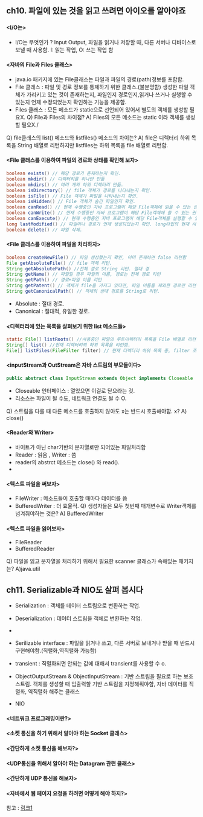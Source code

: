 ## ch10. 파일에 있는 것을 읽고 쓰려면 아이오를 알아야죠
#### <I/O는>
- I/O는 무엇인가 ? Input Output, 파일을 읽거나 저장할 때, 다른 서버나 디바이스로 보낼 때 사용함.
  I: 읽는 작업, O: 쓰는 작업 함
  
#### <자바의 File과 Files 클래스>
- java.io 패키지에 있는 File클래스는 파일과 파일의 경로(path)정보를 포함함.
- File 클래스 : 파일 및 경로 정보를 통제하기 위한 클래스.(불분명함)
  생성한 파일 객체가 가리키고 있는 것이 존재하는지, 파일인지 경로인지,읽거나 쓰거나 실행할 수 있는지 언제 수정되었는지 확인하는 기능을 제공함.
- Files 클래스 : 모든 메소드가 static으로 선언되어 있어서 별도의 객체를 생성할 필요X.
Q) File과 Files의 차이점?
A) Files의 모든 메소드는 static 이라 객체를 생성할 필요X./

Q) file클래스의 list() 메소드와 listfiles() 메소드의 차이는?
A) file은 디렉터리 하위 목록을 String 배열로 리턴하지만 listfiles는 하위 목록을 file 배열로 리턴함.

#### <File 클래스를 이용하여 파일의 경로와 상태를 확인해 보자>
```java
boolean exists() // 해당 경로가 존재하는지 확인.
boolean mkdir() // 디렉터리를 하나만 만듦
boolean mkdirs() // 여러 개의 하위 디렉터리 만듦.
boolean isDirectory() // file 객체가 경로를 나타내는지 확인. 
boolean isFile() // File 객체가 파일을 나타내는지 확인.
boolean isHidden() // File 객체가 숨긴 파일인지 확인.
boolean canRead() // 현재 수행중인 자바 프로그램이 해당 File객체에 읽을 수 있는 권한이 있는지 확인.
boolean canWrite() // 현재 수행중인 자바 프로그램이 해당 File객체에 쓸 수 있는 권한이 있는지 확인.
boolean canExecute() // 현재 수행중인 자바 프로그램이 해당 File객체를 실행할 수 있는 권한이 있는지 확인.
long lastModified() // 파일이나 경로가 언제 생성되었는지 확인. long타입의 현재 시간 리턴.
boolean delete() // 파일 삭제.
```

#### <File 클래스를 이용하여 파일을 처리하자>
```java
boolean createNewFile() // 파일 생성했는지 확인, 이미 존재하면 false 리턴함
File getAbsoluteFile() // file 객체 리턴.
String getAbsolutePath() //전체 경로 String 리턴. 절대 경
String getName() // 파일일 경우 파일의 이름, 경로는 전체 경로 리턴
String getPath() // 경로+파일 이름 리턴
String getPatent() // 객체가 file을 가지고 있다면, 파일 이름을 제외한 경로만 리턴
String getCanonicalPath() // 객체의 상대 경로를 String로 리턴.
```
- Absolute : 절대 경로.
- Canonical : 절대적, 유일한 경로.

#### <디렉터리에 있는 목록을 살펴보기 위한 list 메소드들>
```java
static File[] listRoots() //사용중인 파일의 루트이렉터리 목록을 File 배열로 리턴함.
String[] list() //현재 디렉터리의 하위 목록을 리턴함.
File[] listFiles(FileFilter filter) // 현재 디렉터리 하위 목록 중, filter 조건에 맞는 목록File배열로 리턴함
```

#### <inputStream과 OutStream은 자바 스트림의 부모들이다>
```java
public abstract class InputStream extends Object implements Closeable
```
- Closeable 인터페이스 : 열었으면 이걸로 닫으라는 것.
- 리소스는 파일이 될 수도, 네트워크 연결도 될 수 O.

Q) 스트림을 다룰 때 다른 메소드를 호출하지 않아도 x는 반드시 호출해야함. x?
A) close()

#### <Reader와 Writer>
- 바이트가 아닌 char기반의 문자열로만 되어있는 파일처리함
- Reader : 읽음 , Writer :  씀
- reader의 abstrct 메소드는 close() 와 read().
- 
#### <텍스트 파일을 써보자>
- FileWriter : 메소드들이 호출할 때마다 데이터를 씀
- BufferedWriter : 더 효율적.
Q) 생성자들은 모두 첫번째 매개변수로 Writer객체를 넘겨줘야하는 것은?
A) BufferedWriter

#### <텍스트 파일을 읽어보자>
- FileReader
- BufferedReader

Q) 파일을 읽고 문자열을 처리하기 위해서 필요한 scanner 클래스가 속해있는 패키지는?
A)java.util


## ch11. Serializable과 NIO도 살펴 봅시다
- Serialization : 객체를 데이터 스트림으로 변환하는 작업.
- Deserialization : 데이터 스트림을 객체로 변환하는 작업.
- 
- Serilizable  interface : 파일을 읽거나 쓰고, 다른 서버로 보내거나 받을 때 반드시 구현해야함.(직렬화,역직렬화 가능함)
- transient : 직렬화되면 안되는 값에 대해서 transient를 사용할 수 o.
- ObjectOutputStream & ObjectInputStream : 기반 스트림을 필요로 하는 보조스트림. 객체를 생성할 때 입출력할 기반 스트림을 지정해줘야함, 자바 데이터를 직렬화, 역직렬화 해주는 클래스

- NIO
#### <네트워크 프로그래밍이란?>

#### <소켓 통신을 하기 위해서 알아야 하는 Socket 클래스>

#### <간단하게 소켓 통신을 해보자?>

#### <UDP통신을 위해서 알아야 하는 Datagram 관련 클래스>

#### <간단하게 UDP 통신을 해보자>

#### <자바에서 웹 페이지 요청을 하려면 어떻게 해야 하지?>

 
참고 : <a href="https://velog.io/@always/%EC%9E%90%EB%B0%94%EC%9D%98-%EC%8B%A0-26%EC%9E%A5-%ED%8C%8C%EC%9D%BC%EC%97%90-%EC%9E%88%EB%8A%94-%EA%B2%83%EC%9D%84-%EC%9D%BD%EA%B3%A0-%EC%93%B0%EB%A0%A4%EB%A9%B4-%EC%95%84%EC%9D%B4%EC%98%A4%EB%A5%BC-%EC%95%8C%EC%95%84%EC%95%BC%EC%A3%A0">링크1</a>
